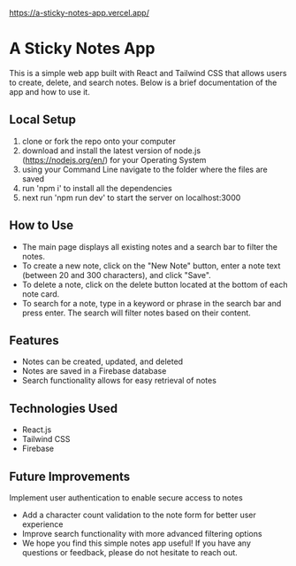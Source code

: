 
https://a-sticky-notes-app.vercel.app/

# A Sticky Notes App
This is a simple web app built with React and Tailwind CSS that allows users to create, delete, and search notes. Below is a brief documentation of the app and how to use it.

## Local Setup
1. clone or fork the repo onto your computer
2. download and install the latest version of node.js (https://nodejs.org/en/) for your Operating System
3. using your Command Line navigate to the folder where the files are saved
4. run 'npm i' to install all the dependencies
5. next run 'npm run dev' to start the server on localhost:3000

## How to Use
- The main page displays all existing notes and a search bar to filter the notes.
- To create a new note, click on the "New Note" button, enter a note text (between 20 and 300 characters), and click "Save".
- To delete a note, click on the delete button located at the bottom of each note card.
- To search for a note, type in a keyword or phrase in the search bar and press enter. The search will filter notes based on their content.
## Features
- Notes can be created, updated, and deleted
- Notes are saved in a Firebase database
- Search functionality allows for easy retrieval of notes
## Technologies Used
- React.js
- Tailwind CSS
- Firebase
## Future Improvements
Implement user authentication to enable secure access to notes
- Add a character count validation to the note form for better user experience
- Improve search functionality with more advanced filtering options
- We hope you find this simple notes app useful! If you have any questions or feedback, please do not hesitate to reach out.
